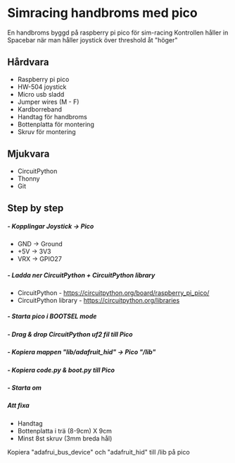 # Simracing handbroms med pico
En handbroms byggd på raspberry pi pico för sim-racing
Kontrollen håller in Spacebar när man håller joystick över threshold åt "höger"

## Hårdvara
* Raspberry pi pico
* HW-504 joystick
* Micro usb sladd
* Jumper wires (M - F)
* Kardborreband
* Handtag för handbroms
* Bottenplatta för montering
* Skruv för montering


## Mjukvara
* CircuitPython
* Thonny
* Git


## Step by step
##### - Kopplingar Joystick -> Pico
* GND -> Ground
* +5V -> 3V3
* VRX -> GPIO27
##### - Ladda ner CircuitPython + CircuitPython library
* CircuitPython - https://circuitpython.org/board/raspberry_pi_pico/
* CircuitPython library - https://circuitpython.org/libraries
##### - Starta pico i BOOTSEL mode
##### - Drag & drop CircuitPython uf2 fil till Pico
##### - Kopiera mappen "lib/adafruit_hid" -> Pico "/lib"
##### - Kopiera code.py & boot.py till Pico
##### - Starta om

##### Att fixa
* Handtag
* Bottenplatta i trä (8-9cm) X 9cm
* Minst 8st skruv (3mm breda hål)



Kopiera "adafrui_bus_device" och "adafruit_hid" till /lib på pico
